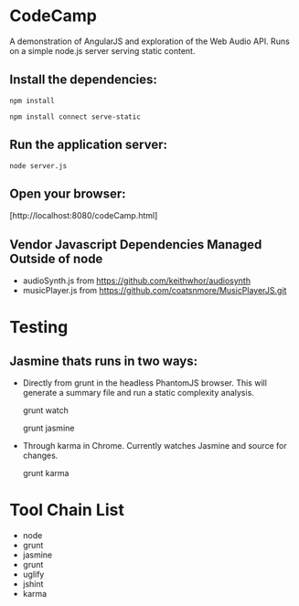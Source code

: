 # CodeCamp

A demonstration of AngularJS and exploration of the Web Audio API.  Runs on a simple node.js server serving static content.

## Install the dependencies:

	npm install

	npm install connect serve-static

## Run the application server:

	node server.js

## Open your browser:

[http://localhost:8080/codeCamp.html]

## Vendor Javascript Dependencies Managed Outside of node

* audioSynth.js from https://github.com/keithwhor/audiosynth
* musicPlayer.js from https://github.com/coatsnmore/MusicPlayerJS.git

# Testing

## Jasmine thats runs in two ways:

* Directly from grunt in the headless PhantomJS browser.  This will generate a summary file and run a static complexity analysis.

	grunt watch

	grunt jasmine

* Through karma in Chrome.  Currently watches Jasmine and source for changes.

	grunt karma

# Tool Chain List

* node
* grunt
* jasmine
* grunt
* uglify
* jshint
* karma

